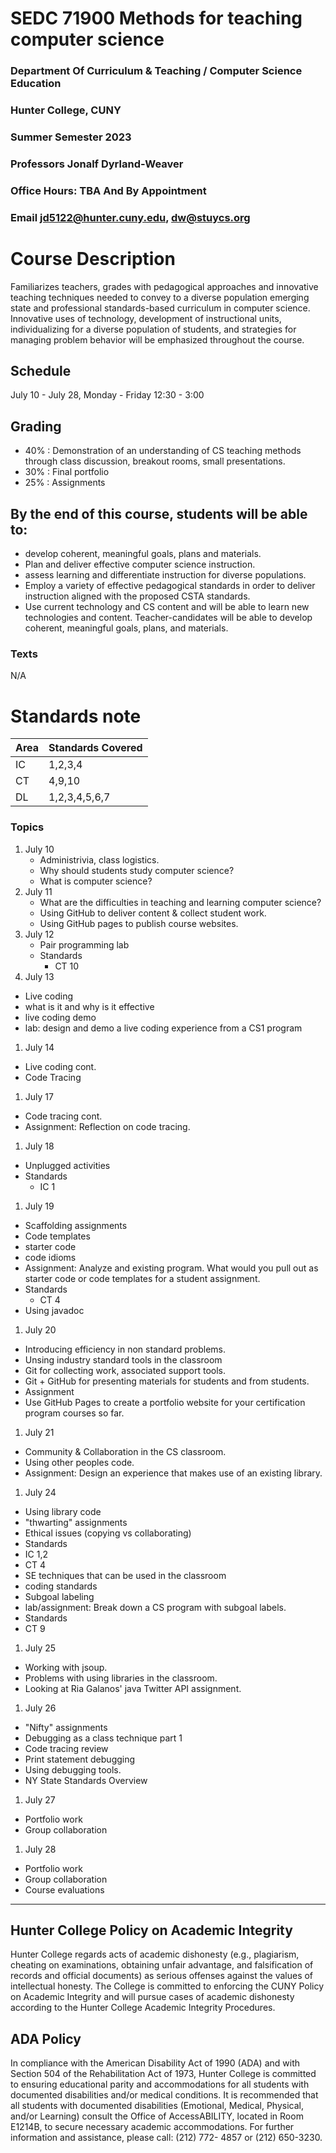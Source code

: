 # SEDC 71900 Methods for teaching computer science

### Department Of Curriculum & Teaching / Computer Science Education
### Hunter College, CUNY
### Summer Semester 2023
### Professors Jonalf Dyrland-Weaver
### Office Hours: TBA And By Appointment
### Email jd5122@hunter.cuny.edu, dw@stuycs.org


# Course Description

Familiarizes teachers, grades with pedagogical approaches and
innovative teaching techniques needed to convey to a diverse
population emerging state and professional standards-based curriculum
in computer science. Innovative uses of technology, development of
instructional units, individualizing for a diverse population of
students, and strategies for managing problem behavior will be
emphasized throughout the course.

## Schedule
July 10 - July 28, Monday - Friday 12:30 - 3:00


## Grading

 - 40% : Demonstration of an understanding of CS teaching methods through class discussion, breakout rooms, small presentations.
 - 30% : Final portfolio
 - 25% : Assignments


## By the end of this course, students will be able to:
   - develop coherent, meaningful goals, plans and materials.
   - Plan and deliver effective computer science instruction.
   - assess learning and differentiate instruction for diverse populations.
   - Employ a variety of effective pedagogical standards in order to deliver instruction aligned with the proposed CSTA standards.
   - Use current technology and CS content and will be able to learn new technologies and content. Teacher-candidates will be able to develop coherent, meaningful goals, plans, and materials.

### Texts

N/A

# Standards note

| Area | Standards Covered |
|------|-------------------|
| IC   | 1,2,3,4           |
| CT   | 4,9,10            |
| DL   | 1,2,3,4,5,6,7     |

### Topics
1. July 10
   - Administrivia, class logistics.
   - Why should students study computer science?
   - What is computer science?
1. July 11
   - What are the difficulties in teaching and learning computer science?
   - Using GitHub to deliver content & collect student work.
   - Using GitHub pages to publish course websites.
1. July 12
   - Pair programming lab
   - Standards
     - CT 10
1. July 13
  - Live coding
  - what is it and why is it effective
  - live coding demo
  - lab: design and demo a live coding experience from a CS1 program
1. July 14
  - Live coding cont.
  - Code Tracing
1. July 17
  - Code tracing cont.
  - Assignment: Reflection on code tracing.
1. July 18
  - Unplugged activities
  - Standards
    - IC 1
1. July 19
  - Scaffolding assignments
  - Code templates
  - starter code
  - code idioms
  - Assignment: Analyze and existing program. What would you pull out
  as starter code or code templates for a student assignment.
  - Standards
    - CT 4
  - Using javadoc
1. July 20
  - Introducing efficiency in non standard problems.
  - Unsing industry standard tools in the classroom
  - Git for collecting work, associated support tools.
  - Git + GitHub for presenting materials for students and from students.
  - Assignment
  - Use GitHub Pages to create a portfolio website for your certification program courses so far.
1. July 21
  - Community & Collaboration in the CS classroom.
  - Using other peoples code.
  - Assignment: Design an experience that makes use of an existing library.
1. July 24
  -	Using library code
  - "thwarting" assignments
  - Ethical issues (copying vs collaborating)
  - Standards
  - IC 1,2
  - CT 4
  - SE techniques that can be used in the classroom
  - coding standards
  - Subgoal labeling
  - lab/assignment: Break down a CS program with subgoal labels.
  - Standards
  - CT 9
1. July 25
  * Working with jsoup.
  * Problems with using libraries in the classroom.
  * Looking at Ria Galanos' java Twitter API assignment.
1. July 26
  - "Nifty" assignments
  - Debugging as a class technique part 1
  - Code tracing review
  - Print statement debugging
  - Using debugging tools.
  - NY State Standards Overview
1. July 27
  - Portfolio work
  - Group collaboration
1. July 28
  - Portfolio work
  - Group collaboration
  - Course evaluations

---

## Hunter College Policy on Academic Integrity

Hunter College regards acts of academic dishonesty (e.g., plagiarism, cheating on examinations,
obtaining unfair advantage, and falsification of records and official documents) as serious offenses
against the values of intellectual honesty. The College is committed to enforcing the CUNY Policy
on Academic Integrity and will pursue cases of academic dishonesty according to the Hunter College
Academic Integrity Procedures.

## ADA Policy

In compliance with the American Disability Act of 1990 (ADA) and with Section 504 of the
Rehabilitation Act of 1973, Hunter College is committed to ensuring educational parity and
accommodations for all students with documented disabilities and/or medical conditions. It is
recommended that all students with documented disabilities (Emotional, Medical, Physical, and/or
Learning) consult the Office of AccessABILITY, located in Room E1214B, to secure necessary
academic accommodations. For further information and assistance, please call: (212) 772- 4857 or
(212) 650-3230.
